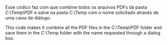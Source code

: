 Esse códico faz com que combine todos os arquivos PDFs da pasta C:\Temp\PDF e salve na pasta C:\Temp com o nome solicitado através de uma caixa de diálogo.

This code makes it combine all the PDF files in the C:\Temp\PDF folder and save them in the C:\Temp folder with the name requested through a dialog box.
